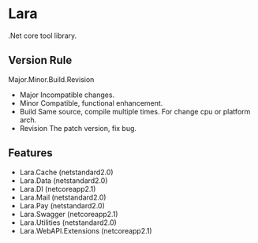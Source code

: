 # Lara

.Net core tool library.

## Version Rule

Major.Minor.Build.Revision

* Major Incompatible changes.
* Minor Compatible, functional enhancement.
* Build Same source, compile multiple times. For change cpu or platform arch.
* Revision The patch version, fix bug.

## Features

* Lara.Cache (netstandard2.0)
* Lara.Data (netstandard2.0)
* Lara.DI (netcoreapp2.1)
* Lara.Mail (netstandard2.0)
* Lara.Pay (netstandard2.0)
* Lara.Swagger (netcoreapp2.1)
* Lara.Utilities (netstandard2.0)
* Lara.WebAPI.Extensions (netcoreapp2.1)
